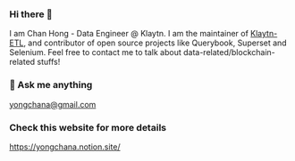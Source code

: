 ### Hi there 👋

I am Chan Hong - Data Engineer @ Klaytn.
I am the maintainer of [Klaytn-ETL](https://github.com/klaytn/klaytn-etl), and contributor of open source projects like Querybook, Superset and Selenium.
Feel free to contact me to talk about data-related/blockchain-related stuffs!

### 💬 Ask me anything
yongchana@gmail.com

###  Check this website for more details
https://yongchana.notion.site/

<!--
**yongchand/yongchand** is a ✨ _special_ ✨ repository because its `README.md` (this file) appears on your GitHub profile.

Here are some ideas to get you started:

- 🔭 I’m currently working on ...
- 🌱 I’m currently learning ...
- 👯 I’m looking to collaborate on ...
- 🤔 I’m looking for help with ...
- 💬 Ask me about ...
- 📫 How to reach me: ...
- 😄 Pronouns: ...
- ⚡ Fun fact: ...
-->
